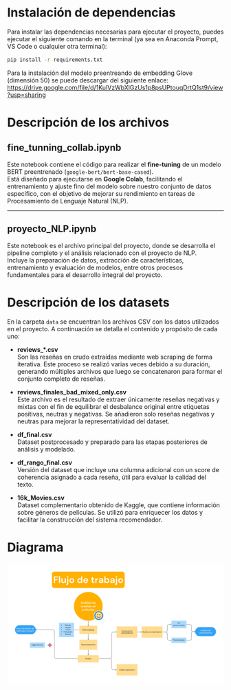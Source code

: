 # Instalación de dependencias

Para instalar las dependencias necesarias para ejecutar el proyecto, puedes ejecutar el siguiente comando en la terminal (ya sea en Anaconda Prompt, VS Code o cualquier otra terminal):

```bash
pip install -r requirements.txt
```
Para la instalación del modelo preentreando de embedding Glove (dimensión 50) se puede descargar del siguiente enlace: https://drive.google.com/file/d/1KulVzWbXlGzUs1p8psUPtouqDrtQ1st9/view?usp=sharing

# Descripción de los archivos

## fine_tunning_collab.ipynb
Este notebook contiene el código para realizar el **fine-tuning** de un modelo BERT preentrenado (`google-bert/bert-base-cased`).  
Está diseñado para ejecutarse en **Google Colab**, facilitando el entrenamiento y ajuste fino del modelo sobre nuestro conjunto de datos específico, con el objetivo de mejorar su rendimiento en tareas de Procesamiento de Lenguaje Natural (NLP).

---

## proyecto_NLP.ipynb
Este notebook es el archivo principal del proyecto, donde se desarrolla el pipeline completo y el análisis relacionado con el proyecto de NLP.  
Incluye la preparación de datos, extracción de características, entrenamiento y evaluación de modelos, entre otros procesos fundamentales para el desarrollo integral del proyecto.

# Descripción de los datasets

En la carpeta `data` se encuentran los archivos CSV con los datos utilizados en el proyecto. A continuación se detalla el contenido y propósito de cada uno:

- **reviews_*.csv**  
  Son las reseñas en crudo extraídas mediante web scraping de forma iterativa. Este proceso se realizó varias veces debido a su duración, generando múltiples archivos que luego se concatenaron para formar el conjunto completo de reseñas.

- **reviews_finales_bad_mixed_only.csv**  
  Este archivo es el resultado de extraer únicamente reseñas negativas y mixtas con el fin de equilibrar el desbalance original entre etiquetas positivas, neutras y negativas. Se añadieron solo reseñas negativas y neutras para mejorar la representatividad del dataset.

- **df_final.csv**  
  Dataset postprocesado y preparado para las etapas posteriores de análisis y modelado.

- **df_rango_final.csv**  
  Versión del dataset que incluye una columna adicional con un score de coherencia asignado a cada reseña, útil para evaluar la calidad del texto.

- **16k_Movies.csv**  
  Dataset complementario obtenido de Kaggle, que contiene información sobre géneros de películas. Se utilizó para enriquecer los datos y facilitar la construcción del sistema recomendador.


# Diagrama
![Diagrama de flujo](diagrama_flujo.png)



